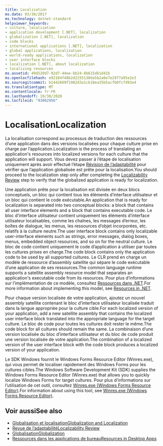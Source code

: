 ```yaml
---
title: Localisation
ms.date: 03/30/2017
ms.technology: dotnet-standard
helpviewer_keywords:
- culture, localization
- application development [.NET], localization
- globalization [.NET], localization
- code blocks
- international applications [.NET], localization
- global applications, localization
- world-ready applications, localization
- user interface blocks
- localization [.NET], about localization
- localizing resources
ms.assetid: 49d520d7-92d7-44ee-bb24-8b615db1d41b
ms.openlocfilehash: e92184f48b2d2255138da5b2a6e7e2977a95e2e3
ms.sourcegitcommit: b1442669f1982d3a1cb18ea35b5acfb0fc7d93e4
ms.translationtype: MT
ms.contentlocale: fr-FR
ms.lasthandoff: 10/30/2020
ms.locfileid: "93062956"
---
```

# <a name="localization"></a><span data-ttu-id="a8752-102">Localisation</span><span class="sxs-lookup"><span data-stu-id="a8752-102">Localization</span></span>

<span data-ttu-id="a8752-103">La localisation correspond au processus de traduction des ressources d’une application dans des versions localisées pour chaque culture prise en charge par l’application.</span><span class="sxs-lookup"><span data-stu-id="a8752-103">Localization is the process of translating an application's resources into localized versions for each culture that the application will support.</span></span> <span data-ttu-id="a8752-104">Vous devez passer à l’étape de localisation uniquement après avoir effectué l’étape [Révision de l’adaptabilité](localizability-review.md) pour vérifier que l’application globalisée est prête pour la localisation.</span><span class="sxs-lookup"><span data-stu-id="a8752-104">You should proceed to the localization step only after completing the [Localizability Review](localizability-review.md) step to verify that the globalized application is ready for localization.</span></span>

<span data-ttu-id="a8752-105">Une application prête pour la localisation est divisée en deux blocs conceptuels, un bloc qui contient tous les éléments d’interface utilisateur et un bloc qui contient le code exécutable.</span><span class="sxs-lookup"><span data-stu-id="a8752-105">An application that is ready for localization is separated into two conceptual blocks: a block that contains all user interface elements and a block that contains executable code.</span></span> <span data-ttu-id="a8752-106">Le bloc d’interface utilisateur contient uniquement les éléments d’interface utilisateur localisables, comme les chaînes, les messages d’erreur, les boîtes de dialogue, les menus, les ressources d’objet incorporées, etc. relatifs à la culture neutre.</span><span class="sxs-lookup"><span data-stu-id="a8752-106">The user interface block contains only localizable user-interface elements such as strings, error messages, dialog boxes, menus, embedded object resources, and so on for the neutral culture.</span></span> <span data-ttu-id="a8752-107">Le bloc de code contient uniquement le code d’application à utiliser par toutes les cultures prises en charge.</span><span class="sxs-lookup"><span data-stu-id="a8752-107">The code block contains only the application code to be used by all supported cultures.</span></span> <span data-ttu-id="a8752-108">Le CLR prend en charge un modèle de ressource d’assembly satellite qui sépare le code exécutable d’une application de ses ressources.</span><span class="sxs-lookup"><span data-stu-id="a8752-108">The common language runtime supports a satellite assembly resource model that separates an application's executable code from its resources.</span></span> <span data-ttu-id="a8752-109">Pour plus d’informations sur l’implémentation de ce modèle, consultez [Ressources dans .NET](../../framework/resources/index.md).</span><span class="sxs-lookup"><span data-stu-id="a8752-109">For more information about implementing this model, see [Resources in .NET](../../framework/resources/index.md).</span></span>

<span data-ttu-id="a8752-110">Pour chaque version localisée de votre application, ajoutez un nouvel assembly satellite contenant le bloc d’interface utilisateur localisée traduit dans la langue appropriée pour la culture cible.</span><span class="sxs-lookup"><span data-stu-id="a8752-110">For each localized version of your application, add a new satellite assembly that contains the localized user interface block translated into the appropriate language for the target culture.</span></span> <span data-ttu-id="a8752-111">Le bloc de code pour toutes les cultures doit rester le même.</span><span class="sxs-lookup"><span data-stu-id="a8752-111">The code block for all cultures should remain the same.</span></span> <span data-ttu-id="a8752-112">La combinaison d’une version localisée du bloc d’interface utilisateur et du bloc de code produit une version localisée de votre application.</span><span class="sxs-lookup"><span data-stu-id="a8752-112">The combination of a localized version of the user interface block with the code block produces a localized version of your application.</span></span>

<span data-ttu-id="a8752-113">Le SDK Windows fournit le Windows Forms Resource Editor (Winres.exe), qui vous permet de localiser rapidement des Windows Forms pour les cultures cibles.</span><span class="sxs-lookup"><span data-stu-id="a8752-113">The Windows Software Development Kit (SDK) supplies the Windows Forms Resource Editor (Winres.exe) that allows you to quickly localize Windows Forms for target cultures.</span></span> <span data-ttu-id="a8752-114">Pour plus d’informations sur l’utilisation de cet outil, consultez [Winres.exe (Windows Forms Resource Editor)](../../framework/tools/winres-exe-windows-forms-resource-editor.md).</span><span class="sxs-lookup"><span data-stu-id="a8752-114">For information about using this tool, see [Winres.exe (Windows Forms Resource Editor)](../../framework/tools/winres-exe-windows-forms-resource-editor.md).</span></span>

## <a name="see-also"></a><span data-ttu-id="a8752-115">Voir aussi</span><span class="sxs-lookup"><span data-stu-id="a8752-115">See also</span></span>

- [<span data-ttu-id="a8752-116">Globalisation et localisation</span><span class="sxs-lookup"><span data-stu-id="a8752-116">Globalization and Localization</span></span>](index.md)
- [<span data-ttu-id="a8752-117">Revue de l’adaptabilité</span><span class="sxs-lookup"><span data-stu-id="a8752-117">Localizability Review</span></span>](localizability-review.md)
- [<span data-ttu-id="a8752-118">Globalisation</span><span class="sxs-lookup"><span data-stu-id="a8752-118">Globalization</span></span>](globalization.md)
- [<span data-ttu-id="a8752-119">Ressources dans les applications de bureau</span><span class="sxs-lookup"><span data-stu-id="a8752-119">Resources in Desktop Apps</span></span>](../../framework/resources/index.md)
